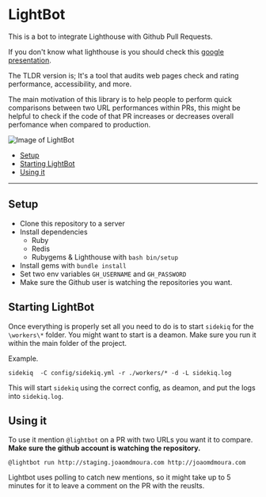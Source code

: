 # LightBot

This is a bot to integrate Lighthouse with Github Pull Requests.

If you don't know what lighthouse is you should check this [google presentation](https://developers.google.com/web/tools/lighthouse/).

The TLDR version is;
It's a tool that audits web pages check and rating performance, accessibility, and more.

The main motivation of this library is to help people to perform quick comparisons between two URL performances within PRs, this might be helpful to check if the code of that PR increases or decreases overall perfomance when compared to production.

![Image of LightBot](https://imgur.com/7iXEgjX.png)

- [Setup](#setup)
- [Starting LightBot](#starting-lightbot)
- [Using it](#using-it)

----------------

## Setup

- Clone this repository to a server
- Install dependencies
  - Ruby
  - Redis
  - Rubygems & Lighthouse with `bash bin/setup`
- Install gems with `bundle install`
- Set two env variables `GH_USERNAME` and `GH_PASSWORD`
- Make sure the Github user is watching the repositories you want.

## Starting LightBot

Once everything is properly set all you need to do is to start `sidekiq` for the `\workers\*` folder.
You might want to start is a deamon. Make sure you run it within the main folder of the project.

Example.
```
sidekiq  -C config/sidekiq.yml -r ./workers/* -d -L sidekiq.log
```

This will start `sidekiq` using the correct config, as deamon, and put the logs into `sidekiq.log`.

## Using it

To use it mention `@lightbot` on a PR with two URLs you want it to compare.
**Make sure the github account is watching the repository.**

```@lightbot run http://staging.joaomdmoura.com http://joaomdmoura.com```

Lightbot uses polling to catch new mentions, so it might take up to 5 minutes for it to leave a comment on the PR with the reuslts.
